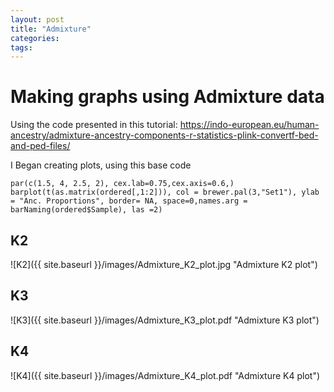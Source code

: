 ```yaml
---
layout: post
title: "Admixture"
categories: 
tags: 
---
```



# Making graphs using Admixture data


Using the code presented in this tutorial: https://indo-european.eu/human-ancestry/admixture-ancestry-components-r-statistics-plink-convertf-bed-and-ped-files/

I Began creating plots, using this base code

    par(c(1.5, 4, 2.5, 2), cex.lab=0.75,cex.axis=0.6,)
    barplot(t(as.matrix(ordered[,1:2])), col = brewer.pal(3,"Set1"), ylab = "Anc. Proportions", border= NA, space=0,names.arg = barNaming(ordered$Sample), las =2)

## K2
![K2]({{ site.baseurl }}/images/Admixture_K2_plot.jpg "Admixture K2 plot")

## K3
![K3]({{ site.baseurl }}/images/Admixture_K3_plot.pdf "Admixture K3 plot")

## K4
![K4]({{ site.baseurl }}/images/Admixture_K4_plot.pdf "Admixture K4 plot")